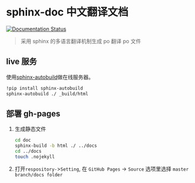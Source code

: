 # sphinx-doc 中文翻译文档

[![Documentation Status](https://readthedocs.org/projects/sphinx-doc/badge/?version=master)](https://sphinx-doc.readthedocs.io/zh_CN/master/?badge=master)

> 采用 sphinx 的多语言翻译机制生成 po 翻译 po 文件

## live 服务

使用[sphinx-autobuild](https://github.com/GaretJax/sphinx-autobuild)做在线服务器。

```sh
!pip install sphinx-autobuild
sphinx-autobuild ./ _build/html
```

## 部署 gh-pages

1. 生成静态文件

   ```sh
   cd doc
   sphinx-build -b html ./ ../docs
   cd ../docs
   touch .nojekyll
   ```

2. 打开`respository-`>`Setting`, 在 `GitHub Pages` -> `Source` 选项里选择 `master branch/docs folder`

